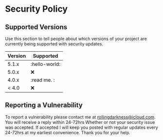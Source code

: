 # Security Policy

## Supported Versions

Use this section to tell people about which versions of your project are
currently being supported with security updates.

| Version | Supported          |
| ------- | ------------------ |
| 5.1.x   | :hello-world:      |
| 5.0.x   | :x:                |
| 4.0.x   | :read me.        : |
| < 4.0   | :x:                |

## Reporting a Vulnerability

To report a vulnerability please contact me at rollingdarkness@icloud.com. You will receive a reply within 24-72hrs
Whether or not your security issue was accepted. If accepted I will keep you posted with regular updates every
24-72hrs at my earliest convenience. Thank you for your help.
